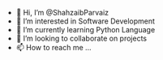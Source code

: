 - 👋 Hi, I’m @ShahzaibParvaiz
- 👀 I’m interested in Software Development
- 🌱 I’m currently learning Python Language
- 💞️ I’m looking to collaborate on projects
- 📫 How to reach me ...

<!---
ShahzaibParvaiz/ShahzaibParvaiz is a ✨ special ✨ repository because its `README.md` (this file) appears on your GitHub profile.
You can click the Preview link to take a look at your changes.
--->
